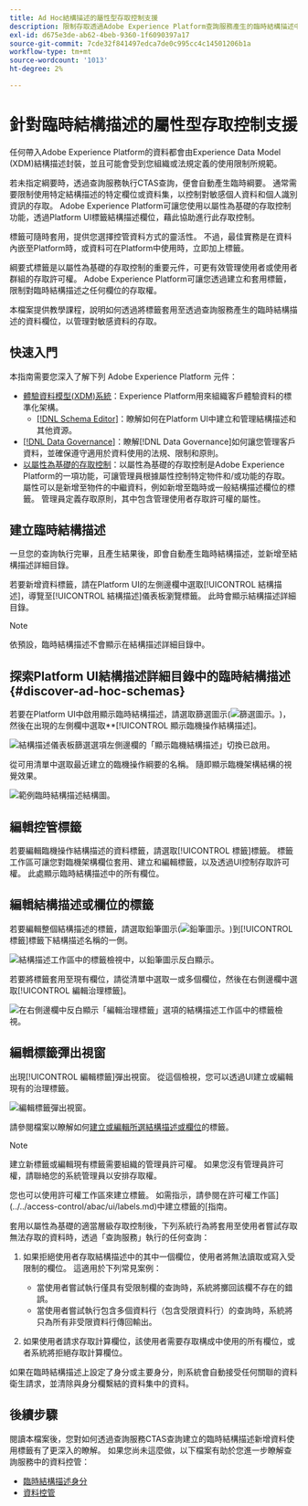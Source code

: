 ```yaml
---
title: Ad Hoc結構描述的屬性型存取控制支援
description: 限制存取透過Adobe Experience Platform查詢服務產生的臨時結構描述中資料欄位的指南。
exl-id: d675e3de-ab62-4beb-9360-1f6090397a17
source-git-commit: 7cde32f841497edca7de0c995cc4c14501206b1a
workflow-type: tm+mt
source-wordcount: '1013'
ht-degree: 2%

---
```


# 針對臨時結構描述的屬性型存取控制支援

任何帶入Adobe Experience Platform的資料都會由Experience Data Model (XDM)結構描述封裝，並且可能會受到您組織或法規定義的使用限制所規範。

若未指定綱要時，透過查詢服務執行CTAS查詢，便會自動產生臨時綱要。 通常需要限制使用特定結構描述的特定欄位或資料集，以控制對敏感個人資料和個人識別資訊的存取。 Adobe Experience Platform可讓您使用以屬性為基礎的存取控制功能，透過Platform UI標籤結構描述欄位，藉此協助進行此存取控制。

標籤可隨時套用，提供您選擇控管資料方式的靈活性。 不過，最佳實務是在資料內嵌至Platform時，或資料可在Platform中使用時，立即加上標籤。

綱要式標籤是以屬性為基礎的存取控制的重要元件，可更有效管理使用者或使用者群組的存取許可權。 Adobe Experience Platform可讓您透過建立和套用標籤，限制對臨時結構描述之任何欄位的存取權。

本檔案提供教學課程，說明如何透過將標籤套用至透過查詢服務產生的臨時結構描述的資料欄位，以管理對敏感資料的存取。

## 快速入門

本指南需要您深入了解下列 Adobe Experience Platform 元件：

* [體驗資料模型(XDM)系統](../../xdm/home.md)：Experience Platform用來組織客戶體驗資料的標準化架構。
   * [[!DNL Schema Editor]](../../xdm/ui/overview.md)：瞭解如何在Platform UI中建立和管理結構描述和其他資源。
* [[!DNL Data Governance]](../../data-governance/home.md)：瞭解[!DNL Data Governance]如何讓您管理客戶資料，並確保遵守適用於資料使用的法規、限制和原則。
* [以屬性為基礎的存取控制](../../access-control/abac/overview.md)：以屬性為基礎的存取控制是Adobe Experience Platform的一項功能，可讓管理員根據屬性控制特定物件和/或功能的存取。 屬性可以是新增至物件的中繼資料，例如新增至臨時或一般結構描述欄位的標籤。 管理員定義存取原則，其中包含管理使用者存取許可權的屬性。

## 建立臨時結構描述

一旦您的查詢執行完畢，且產生結果後，即會自動產生臨時結構描述，並新增至結構描述詳細目錄。

若要新增資料標籤，請在Platform UI的左側邊欄中選取[!UICONTROL 結構描述]，導覽至[!UICONTROL 結構描述]儀表板瀏覽標籤。 此時會顯示結構描述詳細目錄。

>[!NOTE]
>
>依預設，臨時結構描述不會顯示在結構描述詳細目錄中。

## 探索Platform UI結構描述詳細目錄中的臨時結構描述 {#discover-ad-hoc-schemas}

若要在Platform UI中啟用顯示臨時結構描述，請選取篩選圖示(![篩選圖示。](../images/data-governance/filter.png))，然後在出現的左側欄中選取**[!UICONTROL 顯示臨機操作結構描述]。

![結構描述儀表板篩選選項左側邊欄的「顯示臨機結構描述」切換已啟用。](../images/data-governance/adhoc-schema-toggle.png)

從可用清單中選取最近建立的臨機操作綱要的名稱。 隨即顯示臨機架構結構的視覺效果。

![範例臨時結構描述結構圖。](../images/data-governance/adhoc-schema-structure-diagram.png)

## 編輯控管標籤

若要編輯臨機操作結構描述的資料標籤，請選取[!UICONTROL 標籤]標籤。 標籤工作區可讓您對臨機架構欄位套用、建立和編輯標籤，以及透過UI控制存取許可權。 此處顯示臨時結構描述中的所有欄位。

## 編輯結構描述或欄位的標籤

若要編輯整個結構描述的標籤，請選取鉛筆圖示(![鉛筆圖示。](../images/data-governance/edit-icon.png))到[!UICONTROL 標籤]標籤下結構描述名稱的一側。

![結構描述工作區中的標籤檢視中，以鉛筆圖示反白顯示。](../images/data-governance/edit-entire-schema-labels.png)

若要將標籤套用至現有欄位，請從清單中選取一或多個欄位，然後在右側邊欄中選取[!UICONTROL 編輯治理標籤]。

![在右側邊欄中反白顯示「編輯治理標籤」選項的結構描述工作區中的標籤檢視。](../images/data-governance/edit-governance-labels.png)

## 編輯標籤彈出視窗

出現[!UICONTROL 編輯標籤]彈出視窗。 從這個檢視，您可以透過UI建立或編輯現有的治理標籤。

![編輯標籤彈出視窗。](../images/data-governance/edit-labels-popover.png)

請參閱檔案以瞭解如何[建立或編輯所選結構描述或欄位](../../xdm/tutorials/labels.md#edit-the-labels-for-the-schema-or-field)的標籤。

>[!NOTE]
>
>建立新標籤或編輯現有標籤需要組織的管理員許可權。 如果您沒有管理員許可權，請聯絡您的系統管理員以安排存取權。

您也可以使用許可權工作區來建立標籤。 如需指示，請參閱在許可權工作區](../../access-control/abac/ui/labels.md)中建立標籤的[指南。

套用以屬性為基礎的適當層級存取控制後，下列系統行為將套用至使用者嘗試存取無法存取的資料時，透過「查詢服務」執行的任何查詢：

1. 如果拒絕使用者存取結構描述中的其中一個欄位，使用者將無法讀取或寫入受限制的欄位。 這適用於下列常見案例：

   * 當使用者嘗試執行僅具有受限制欄的查詢時，系統將擲回該欄不存在的錯誤。
   * 當使用者嘗試執行包含多個資料行（包含受限資料行）的查詢時，系統將只為所有非受限資料行傳回輸出。

1. 如果使用者請求存取計算欄位，該使用者需要存取構成中使用的所有欄位，或者系統將拒絕存取計算欄位。

如果在臨時結構描述上設定了身分或主要身分，則系統會自動接受任何關聯的資料衛生請求，並清除與身分欄繫結的資料集中的資料。

## 後續步驟

閱讀本檔案後，您對如何透過查詢服務CTAS查詢建立的臨時結構描述新增資料使用標籤有了更深入的瞭解。 如果您尚未這麼做，以下檔案有助於您進一步瞭解查詢服務中的資料控管：

* [臨時結構描述身分](./ad-hoc-schema-identities.md)
* [資料控管](../../data-governance/home.md)
